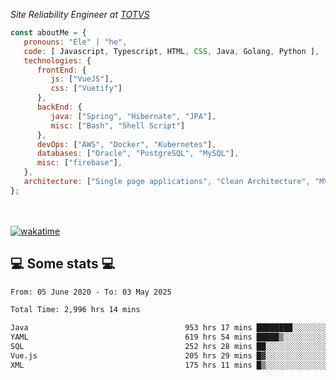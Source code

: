 <p><em>Site Reliability Engineer at <a href="https://www.totvs.com/">TOTVS</a></br>
</em></p>


```javascript
const aboutMe = {
   pronouns: "Ele" | "he",
   code: [ Javascript, Typescript, HTML, CSS, Java, Golang, Python ],
   technologies: {
      frontEnd: {
         js: ["VueJS"],
         css: ["Vuetify"]
      },
      backEnd: {
         java: ["Spring", "Hibernate", "JPA"],
         misc: ["Bash", "Shell Script"]
      },
      devOps: ["AWS", "Docker", "Kubernetes"],
      databases: ["Oracle", "PostgreSQL", "MySQL"],
      misc: ["firebase"],
   },
   architecture: ["Single page applications", "Clean Architecture", "MVC", "Microservices"],
};
```
</br></br>
[![wakatime](https://wakatime.com/badge/user/a3a8ed06-d304-4d6b-bc86-4adc418cdea7.svg)](https://wakatime.com/@a3a8ed06-d304-4d6b-bc86-4adc418cdea7)
<h2>💻 Some stats 💻</h2>

<!--START_SECTION:waka-->

```txt
From: 05 June 2020 - To: 03 May 2025

Total Time: 2,996 hrs 14 mins

Java                                   953 hrs 17 mins ████████░░░░░░░░░░░░░░░░░   31.82 %
YAML                                   619 hrs 54 mins █████▒░░░░░░░░░░░░░░░░░░░   20.69 %
SQL                                    252 hrs 28 mins ██░░░░░░░░░░░░░░░░░░░░░░░   08.43 %
Vue.js                                 205 hrs 29 mins █▓░░░░░░░░░░░░░░░░░░░░░░░   06.86 %
XML                                    175 hrs 11 mins █▒░░░░░░░░░░░░░░░░░░░░░░░   05.85 %
```

<!--END_SECTION:waka-->
